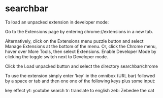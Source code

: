 # searchbar

To load an unpacked extension in developer mode:

Go to the Extensions page by entering chrome://extensions in a new tab.

Alternatively, click on the Extensions menu puzzle button and select Manage Extensions at the bottom of the menu.
Or, click the Chrome menu, hover over More Tools, then select Extensions.
Enable Developer Mode by clicking the toggle switch next to Developer mode.

Click the Load unpacked button and select the directory searchbar/chrome



To use the extension simply enter 'key' in the omnibox (URL bar) followed by a space or tab and then one one of the following keys plus some input:


key   effect
yt: youtube search
tr: translate to english
zeb: Zebedee the cat
